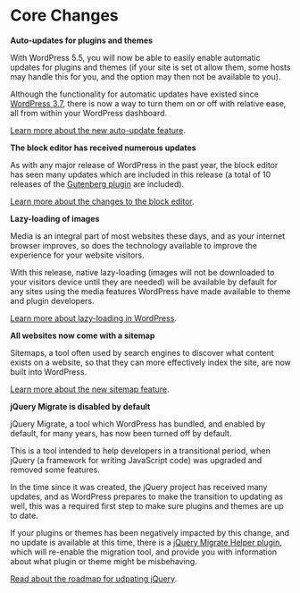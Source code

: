 # Core Changes

**Auto-updates for plugins and themes**

With WordPress 5.5, you will now be able to easily enable automatic updates for plugins and themes (if your site is set ot allow them, some hosts may handle this for you, and the option may then not be available to you).

Although the functionality for automatic updates have existed since [WordPress 3.7](https://wordpress.org/support/wordpress-version/version-3-7/), there is now a way to turn them on or off with relative ease, all from within your WordPress dashboard.

[Learn more about the new auto-update feature](https://make.wordpress.org/core/2020/07/15/controlling-plugin-and-theme-auto-updates-ui-in-wordpress-5-5/).

 
**The block editor has received numerous updates**
 
As with any major release of WordPress in the past year, the block editor has seen many updates which are included in this release (a total of 10 releases of the [Gutenberg plugin](https://wordpress.org/plugins/gutenberg/) are included).
 
[Learn more about the changes to the block editor](https://make.wordpress.org/core/2020/07/30/wordpress-5-5-field-guide/#blockeditor).
 
 
**Lazy-loading of images**
 
Media is an integral part of most websites these days, and as your internet browser improves, so does the technology available to improve the experience for your website visitors.
 
With this release, native lazy-loading (images will not be downloaded to your visitors device until they are needed) will be available by default for any sites using the media features WordPress have made available to theme and plugin developers.
 
[Learn more about lazy-loading in WordPress](https://make.wordpress.org/core/2020/07/14/lazy-loading-images-in-5-5/).
 
 
**All websites now come with a sitemap**

Sitemaps, a tool often used by search engines to discover what content exists on a website, so that they can more effectively index the site, are now built into WordPress.
 
[Learn more about the new sitemap feature](https://make.wordpress.org/core/2020/07/22/new-xml-sitemaps-functionality-in-wordpress-5-5/).


**jQuery Migrate is disabled by default**
 
jQuery Migrate, a tool which WordPress has bundled, and enabled by default, for many years, has now been turned off by default.
 
This is a tool intended to help developers in a transitional period, when jQuery (a framework for writing JavaScript code) was upgraded and removed some features.
 
In the time since it was created, the jQuery project has received many updates, and as WordPress prepares to make the transition to updating as well, this was a required first step to make sure plugins and themes are up to date.
 
If your plugins or themes has been negatively impacted by this change, and no update is available at this time, there is a [jQuery Migrate Helper plugin](https://wordpress.org/plugins/enable-jquery-migrate-helper/), which will re-enable the migration tool, and provide you with information about what plugin or theme might be misbehaving. 
 
[Read about the roadmap for udpating jQuery](https://make.wordpress.org/core/2020/06/29/updating-jquery-version-shipped-with-wordpress/).